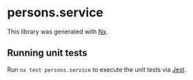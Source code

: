 # persons.service

This library was generated with [Nx](https://nx.dev).

## Running unit tests

Run `nx test persons.service` to execute the unit tests via [Jest](https://jestjs.io).

